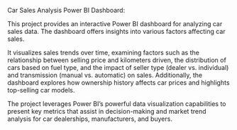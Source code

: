 Car Sales Analysis Power BI Dashboard:

This project provides an interactive Power BI dashboard for analyzing car sales data. The dashboard offers insights into various factors affecting car sales.


It visualizes sales trends over time, examining factors such as the relationship between selling price and kilometers driven, the distribution of cars based on fuel type, and the impact of seller type (dealer vs. individual) and transmission (manual vs. automatic) on sales. Additionally, the dashboard explores how ownership history affects car prices and highlights top-selling car models.


The project leverages Power BI’s powerful data visualization capabilities to present key metrics that assist in decision-making and market trend analysis for car dealerships, manufacturers, and buyers.
